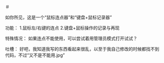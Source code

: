 ＃ 

如你所见，这是一个“鼠标连点器”和“键盘+鼠标记录器”

功能：
1.鼠标左/右键的连点
2.键盘+鼠标操作的记录与再现

特殊情况：
如果连点不能使用，可以尝试着用管理员模式打开试试？

吐槽：
好吧，我知道我写的东西看起来很乱，以至于我自己修改的时候都找不到代码，不过“又不是不能用.jpg”
